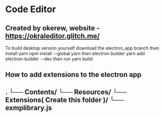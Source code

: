 # Code Editor
Created by okerew, website - https://okraleditor.glitch.me/
------------------------------------------------------------
To build desktop version yourself download the electron_app branch then  install yarn npm install --global yarn then electron builder yarn add electron-builder --dev then run yarn build

How to add extensions to the electron app
-----------------------------------------------------------
.
└── Contents/
    └── Resources/
        └── Extensions( Create this folder )/
            └── exmplibrary.js
-------------------------------------------------------------
